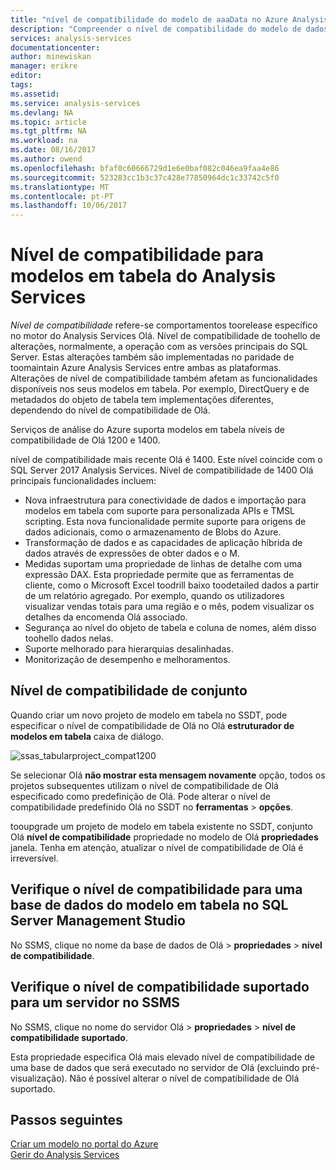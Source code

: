 ```yaml
---
title: "nível de compatibilidade do modelo de aaaData no Azure Analysis Services | Microsoft Docs"
description: "Compreender o nível de compatibilidade do modelo de dados de tabela."
services: analysis-services
documentationcenter: 
author: minewiskan
manager: erikre
editor: 
tags: 
ms.assetid: 
ms.service: analysis-services
ms.devlang: NA
ms.topic: article
ms.tgt_pltfrm: NA
ms.workload: na
ms.date: 08/16/2017
ms.author: owend
ms.openlocfilehash: bfaf0c60666729d1e6e0baf082c046ea9faa4e86
ms.sourcegitcommit: 523283cc1b3c37c428e77850964dc1c33742c5f0
ms.translationtype: MT
ms.contentlocale: pt-PT
ms.lasthandoff: 10/06/2017
---
```

# <a name="compatibility-level-for-analysis-services-tabular-models"></a>Nível de compatibilidade para modelos em tabela do Analysis Services

*Nível de compatibilidade* refere-se comportamentos toorelease específico no motor do Analysis Services Olá. Nível de compatibilidade de toohello de alterações, normalmente, a operação com as versões principais do SQL Server. Estas alterações também são implementadas no paridade de toomaintain Azure Analysis Services entre ambas as plataformas. Alterações de nível de compatibilidade também afetam as funcionalidades disponíveis nos seus modelos em tabela. Por exemplo, DirectQuery e de metadados do objeto de tabela tem implementações diferentes, dependendo do nível de compatibilidade de Olá. 

Serviços de análise do Azure suporta modelos em tabela níveis de compatibilidade de Olá 1200 e 1400.

nível de compatibilidade mais recente Olá é 1400. Este nível coincide com o SQL Server 2017 Analysis Services. Nível de compatibilidade de 1400 Olá principais funcionalidades incluem:

*  Nova infraestrutura para conectividade de dados e importação para modelos em tabela com suporte para personalizada APIs e TMSL scripting. Esta nova funcionalidade permite suporte para origens de dados adicionais, como o armazenamento de Blobs do Azure.
*  Transformação de dados e as capacidades de aplicação híbrida de dados através de expressões de obter dados e o M.
*  Medidas suportam uma propriedade de linhas de detalhe com uma expressão DAX. Esta propriedade permite que as ferramentas de cliente, como o Microsoft Excel toodrill baixo toodetailed dados a partir de um relatório agregado. Por exemplo, quando os utilizadores visualizar vendas totais para uma região e o mês, podem visualizar os detalhes da encomenda Olá associado. 
*  Segurança ao nível do objeto de tabela e coluna de nomes, além disso toohello dados nelas.
*  Suporte melhorado para hierarquias desalinhadas.
*  Monitorização de desempenho e melhoramentos.
  
## <a name="set-compatibility-level"></a>Nível de compatibilidade de conjunto 
 Quando criar um novo projeto de modelo em tabela no SSDT, pode especificar o nível de compatibilidade de Olá no Olá **estruturador de modelos em tabela** caixa de diálogo. 
  
 ![ssas_tabularproject_compat1200](./media/analysis-services-compat-level/aas-tabularproject-compat.png)  
  
 Se selecionar Olá **não mostrar esta mensagem novamente** opção, todos os projetos subsequentes utilizam o nível de compatibilidade de Olá especificado como predefinição de Olá. Pode alterar o nível de compatibilidade predefinido Olá no SSDT no **ferramentas** > **opções**.  
  
 tooupgrade um projeto de modelo em tabela existente no SSDT, conjunto Olá **nível de compatibilidade** propriedade no modelo de Olá **propriedades** janela. Tenha em atenção, atualizar o nível de compatibilidade de Olá é irreversível.
  
## <a name="check-compatibility-level-for-a-tabular-model-database-in-sql-server-management-studio"></a>Verifique o nível de compatibilidade para uma base de dados do modelo em tabela no SQL Server Management Studio 
 No SSMS, clique no nome da base de dados de Olá > **propriedades** > **nível de compatibilidade**.  
  
## <a name="check-supported-compatibility-level-for-a-server-in-ssms"></a>Verifique o nível de compatibilidade suportado para um servidor no SSMS  
 No SSMS, clique no nome do servidor Olá > **propriedades** > **nível de compatibilidade suportado**.  
  
 Esta propriedade especifica Olá mais elevado nível de compatibilidade de uma base de dados que será executado no servidor de Olá (excluindo pré-visualização). Não é possível alterar o nível de compatibilidade de Olá suportado.  

## <a name="next-steps"></a>Passos seguintes
  [Criar um modelo no portal do Azure](analysis-services-create-model-portal.md)   
  [Gerir do Analysis Services](analysis-services-manage.md)  
